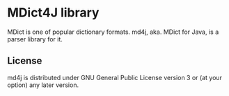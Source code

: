 # MDict4J library

MDict is one of popular dictionary formats.
md4j, aka. MDict for Java, is a parser library for it.



## License

md4j is distributed under GNU General Public License version 3 or (at your option) any later version.
